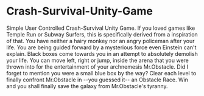# Crash-Survival-Unity-Game
Simple User Controlled Crash-Survival Unity Game.
If you loved games like Temple Run or Subway Surfers, this is specifically derived from a inspiration of that.
You have neither a hairy monkey nor an angry policeman after your life.
You are being guided forward by a mysterious force even Einstein can't explain. 
Black boxes come towards you in an attempt to absolutely demolish your life.
You can move left, right or jump, inside the arena that you were thrown into for the entertainment of your archnemesis Mr.Obstacle.
Did I forget to mention you were a small blue box by the way?
Clear each level to finally confront Mr.Obstacle in --you guessed it-- an Obstacle Race.
Win and you shall finally save the galaxy from Mr.Obstacle's tyranny.

